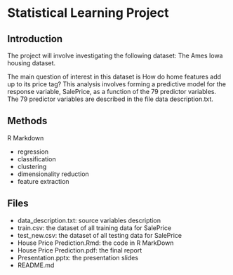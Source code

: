 # Statistical Learning Project
## Introduction
The project will involve investigating the following dataset:
The Ames Iowa housing dataset.

  The main question of interest in this dataset is How do home features add up to its price tag? This analysis involves forming a predictive model for the response variable, SalePrice, as a function of the 79 predictor variables. The 79 predictor variables are described in the file data description.txt.
 
## Methods
R Markdown

- regression
- classification
- clustering
- dimensionality reduction
- feature extraction

## Files
- data_description.txt: source variables description
- train.csv: the dataset of all training data for SalePrice
- test_new.csv: the dataset of all testing data for SalePrice
- House Price Prediction.Rmd: the code in R MarkDown
- House Price Prediction.pdf: the final report
- Presentation.pptx: the presentation slides
- README.md

